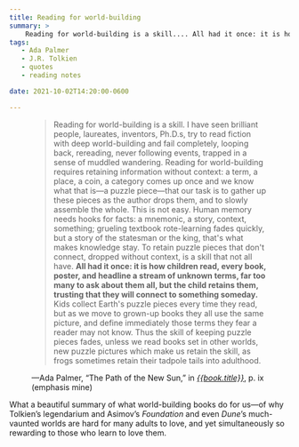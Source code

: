 ```yaml
---
title: Reading for world-building
summary: >
    Reading for world-building is a skill.... All had it once: it is how children read, every book, poster, adn headline a stream of unknown terms, far too many to ask about them all, but the child retains them, trusting that they will connect to something someday.
tags:
   - Ada Palmer
   - J.R. Tolkien
   - quotes
   - reading notes

date: 2021-10-02T14:20:00-0600

---
```


<figure class="quotation">

> Reading for world-building is a skill. I have seen brilliant people, laureates, inventors, Ph.D.s, try to read fiction with deep world-building and fail completely, looping back, rereading, never following events, trapped in a sense of muddled wandering. Reading for world-building requires retaining information without context: a term, a place, a coin, a category comes up once and we know what that is—a puzzle piece—that our task is to gather up these pieces as the author drops them, and to slowly assemble the whole. This is not easy. Human memory needs hooks for facts: a mnemonic, a story, context, something; grueling textbook rote-learning fades quickly, but a story of the statesman or the king, that's what makes knowledge stay. To retain puzzle pieces that don't connect, dropped without context, is a skill that not all have. **All had it once: it is how children read, every book, poster, and headline a stream of unknown terms, far too many to ask about them all, but the child retains them, trusting that they will connect to something someday.** Kids collect Earth's puzzle pieces every time they read, but as we move to grown-up books they all use the same picture, and define immediately those terms they fear a reader may not know. Thus the skill of keeping puzzle pieces fades, unless we read books set in other worlds, new puzzle pictures which make us retain the skill, as frogs sometimes retain their tadpole tails into adulthood.

<figcaption>—Ada Palmer, “The Path of the New Sun,” in <a href='{{book.link}}'><cite>{{book.title}}</cite></a>, p. ix (emphasis mine)</figcaption>

</figure>

What a beautiful summary of what world-building books do for us—of why Tolkien’s legendarium and Asimov’s <cite>Foundation</cite> and even <cite>Dune</cite>’s much-vaunted worlds are hard for many adults to love, and yet simultaneously so rewarding to those who learn to love them.
